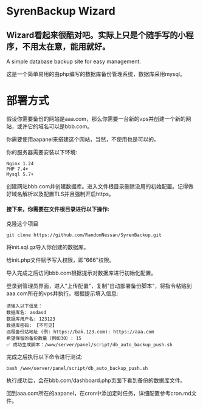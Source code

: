 # SyrenBackup Wizard

## Wizard看起来很酷对吧。实际上只是个随手写的小程序，不用太在意，能用就好。

A simple database backup site for easy management.

这是一个简单易用的由php编写的数据库备份管理系统，数据库采用mysql。

# 部署方式

假设你需要备份的网站是aaa.com，那么你需要一台新的vps并创建一个新的网站，或许它的域名可以是bbb.com。

你需要使用aapanel来搭建这个网站，当然，不使用也是可以的。

你的服务器需要安装以下环境:

`````
Nginx 1.24
PHP 7.4+
Mysql 5.7+
`````

创建网站bbb.com并创建数据库。进入文件根目录删除没用的初始配置。记得做好域名解析以及配置TLS并且强制开启https。

#### 接下来，你需要在文件根目录进行以下操作:

克隆这个项目

```
git clone https://github.com/RandomNessan/SyrenBackup.git
```

将init.sql.gz导入你创建的数据库。

给init.php文件赋予写入权限，即"666"权限。

导入完成之后访问bbb.com根据提示对数据库进行初始化配置。

登录到管理员界面，进入"上传配置"，复制"自动部署备份脚本"，将指令粘贴到aaa.com所在的vps并执行。根据提示填入信息:

```
请输入以下信息：
数据库名: asdasd
数据库用户名: 123123
数据库密码: 【不可见】
远程备份站地址 (例: https://bak.123.com): https://aaa.com
希望保留的备份数量（例如30）: 15
✅ 成功生成脚本：/www/server/panel/script/db_auto_backup_push.sh
```

完成之后执行以下命令进行测试:

```
bash /www/server/panel/script/db_auto_backup_push.sh
```

执行成功后，会在bbb.com/dashboard.php页面下看到备份的数据库文件。

回到aaa.com所在的aapanel，在cron中添加定时任务，详细配置参考cron.md文件。
